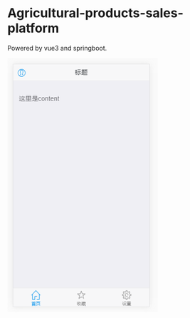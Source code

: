 # Agricultural-products-sales-platform

Powered by vue3 and springboot.

![Image text](https://raw.githubusercontent.com/hongmaju/light7Local/master/img/productShow/20170518152848.png)

